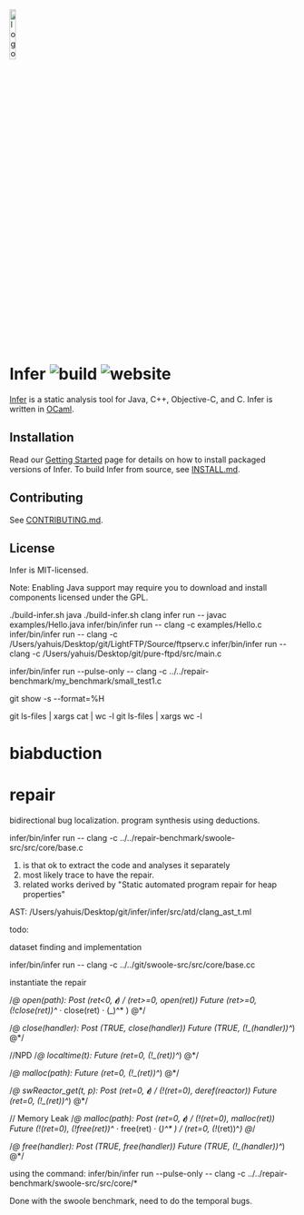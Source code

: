 <img src="website/static/img/logo.png" alt="logo" width="15%" />

# Infer ![build](https://github.com/facebook/infer/actions/workflows/install.yml/badge.svg) ![website](https://github.com/facebook/infer/actions/workflows/deploy.yml/badge.svg)

[Infer](http://fbinfer.com/) is a static analysis tool for Java,
C++, Objective-C, and C. Infer is written in [OCaml](https://ocaml.org/).

## Installation

Read our [Getting
Started](http://fbinfer.com/docs/getting-started) page for
details on how to install packaged versions of Infer. To build Infer
from source, see [INSTALL.md](./INSTALL.md).

## Contributing

See [CONTRIBUTING.md](./CONTRIBUTING.md).

## License

Infer is MIT-licensed.

Note: Enabling Java support may require you to download and install 
components licensed under the GPL.



./build-infer.sh java
./build-infer.sh clang
infer run -- javac examples/Hello.java
infer/bin/infer run -- clang -c examples/Hello.c  
infer/bin/infer run -- clang -c /Users/yahuis/Desktop/git/LightFTP/Source/ftpserv.c
infer/bin/infer run -- clang -c /Users/yahuis/Desktop/git/pure-ftpd/src/main.c



infer/bin/infer run --pulse-only -- clang -c ../../repair-benchmark/my_benchmark/small_test1.c


git show -s --format=%H

git ls-files | xargs cat | wc -l
git ls-files | xargs wc -l

# biabduction 
# repair 

bidirectional bug localization. 
program synthesis using deductions. 



infer/bin/infer run -- clang -c ../../repair-benchmark/swoole-src/src/core/base.c


1. is that ok to extract the code and analyses it separately 
2. most likely trace to have the repair. 
3. related works derived by "Static automated program repair for heap properties"



AST: 
/Users/yahuis/Desktop/git/infer/infer/src/atd/clang_ast_t.ml


todo:

dataset finding and implementation 

infer/bin/infer run -- clang -c ../../git/swoole-src/src/core/base.cc


instantiate the repair 



/*@  open(path): 
    Post (ret<0, 𝝐) \/ (ret>=0, open(ret))
    Future (ret>=0, (!close(ret))^* · close(ret) · (_)^* )  @*/


/*@  close(handler): 
    Post (TRUE, close(handler)) 
    Future  (TRUE, (!_(handler))^*)  @*/


//NPD
/*@  localtime(t): 
    Future  (ret=0, (!_(ret))^*)  @*/


/*@  malloc(path): 
    Future  (ret=0, (!_(ret))^*)  @*/


/*@  swReactor_get(t, p): 
    Post (ret=0, 𝝐) \/ (!(ret=0), deref(reactor)) 
    Future  (ret=0, (!_(ret))^*)  @*/


// Memory Leak
/*@ malloc(path): 
    Post (ret=0, 𝝐) \/ (!(ret=0), malloc(ret))
    Future (!(ret=0), (!free(ret))^* · free(ret) · (_)^* ) \/ (ret=0, (!_(ret))^*) @*/


/*@ free(handler): 
    Post (TRUE, free(handler)) 
    Future  (TRUE, (!_(handler))^*)  @*/

using the command: 
infer/bin/infer run --pulse-only -- clang -c ../../repair-benchmark/swoole-src/src/core/*


Done with the swoole benchmark, need to do the temporal bugs. 